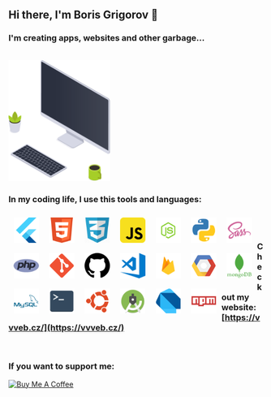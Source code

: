 ## Hi there, I'm Boris Grigorov 🎉 ##

### I'm creating apps, websites and other garbage... ###

<br/>
<img alt="workspace" width="200px" src="https://github.com/borisgrigorov/borisgrigorov/raw/master/Icons/workspace.png">

### In my coding life, I use this tools and languages: ##

<img alt="icon" align="left" width="50px" style="padding: 10px;" src="https://github.com/borisgrigorov/borisgrigorov/raw/master/Icons/flutter.png" />
<img alt="icon" align="left" width="50px" style="padding: 10px;" src="https://github.com/borisgrigorov/borisgrigorov/raw/master/Icons/html.png" />
<img alt="icon" align="left" width="50px" style="padding: 10px;" src="https://github.com/borisgrigorov/borisgrigorov/raw/master/Icons/css.png" />
<img alt="icon" align="left" width="50px" style="padding: 10px;" src="https://github.com/borisgrigorov/borisgrigorov/raw/master/Icons/js.png" />
<img alt="icon" align="left" width="50px" style="padding: 10px;" src="https://github.com/borisgrigorov/borisgrigorov/raw/master/Icons/nodejs.png" />
<img alt="icon" align="left" width="50px" style="padding: 10px;" src="https://github.com/borisgrigorov/borisgrigorov/raw/master/Icons/python.png" />
<img alt="icon" align="left" width="50px" style="padding: 10px;" src="https://github.com/borisgrigorov/borisgrigorov/raw/master/Icons/sass.png" />
<img alt="icon" align="left" width="50px" style="padding: 10px;" src="https://github.com/borisgrigorov/borisgrigorov/raw/master/Icons/php.png" />
<img alt="icon" align="left" width="50px" style="padding: 10px;" src="https://github.com/borisgrigorov/borisgrigorov/raw/master/Icons/git.png" />
<img alt="icon" align="left" width="50px" style="padding: 10px;" src="https://github.com/borisgrigorov/borisgrigorov/raw/master/Icons/github.png" />
<img alt="icon" align="left" width="50px" style="padding: 10px;" src="https://github.com/borisgrigorov/borisgrigorov/raw/master/Icons/vscode.png" />
<img alt="icon" align="left" width="50px" style="padding: 10px;" src="https://github.com/borisgrigorov/borisgrigorov/raw/master/Icons/firebase.png" />
<img alt="icon" align="left" width="50px" style="padding: 10px;" src="https://github.com/borisgrigorov/borisgrigorov/raw/master/Icons/google.png" />
<img alt="icon" align="left" width="50px" style="padding: 10px;" src="https://github.com/borisgrigorov/borisgrigorov/raw/master/Icons/mongo.png" />
<img alt="icon" align="left" width="50px" style="padding: 10px;" src="https://github.com/borisgrigorov/borisgrigorov/raw/master/Icons/mysql.png" />
<img alt="icon" align="left" width="50px" style="padding: 10px;" src="https://github.com/borisgrigorov/borisgrigorov/raw/master/Icons/terminal.png" />
<img alt="icon" align="left" width="50px" style="padding: 10px;" src="https://github.com/borisgrigorov/borisgrigorov/raw/master/Icons/ubuntu.png" />
<img alt="icon" align="left" width="50px" style="padding: 10px;" src="https://github.com/borisgrigorov/borisgrigorov/raw/master/Icons/as.png" />
<img alt="icon" align="left" width="50px" style="padding: 10px;" src="https://github.com/borisgrigorov/borisgrigorov/raw/master/Icons/dart.png" />
<img alt="icon" align="left" width="50px" style="padding: 10px;" src="https://github.com/borisgrigorov/borisgrigorov/raw/master/Icons/npm.png" />

<br/>
<br/>

<!--<img align="left" alt="codeSTACKr's Github Stats" src="https://github-readme-stats.vercel.app/api?username=borisgrigorov&show_icons=true&hide_border=true" />-->

### Checkout my website: [https://vvveb.cz/](https://vvveb.cz/) ###
<br/>

### If you want to support me: ###
<a href="https://www.buymeacoffee.com/borisgrigorov" target="_blank"><img src="https://cdn.buymeacoffee.com/buttons/lato-green.png" alt="Buy Me A Coffee" style="height: 51px !important;width: 217px !important;" ></a>
